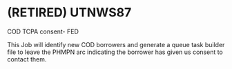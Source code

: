 # (RETIRED) UTNWS87
COD TCPA consent- FED

This Job will identify new COD borrowers and generate a queue task builder file to leave the PHMPN arc indicating the borrower has given us consent to contact them.
